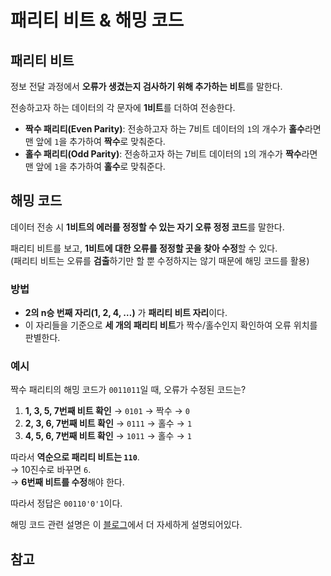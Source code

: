 # 패리티 비트 & 해밍 코드

## 패리티 비트

정보 전달 과정에서 **오류가 생겼는지 검사하기 위해 추가하는 비트**를 말한다.

전송하고자 하는 데이터의 각 문자에 **1비트**를 더하여 전송한다.

- **짝수 패리티(Even Parity)**: 전송하고자 하는 7비트 데이터의 `1`의 개수가 **홀수**라면 맨 앞에 `1`을 추가하여 **짝수**로 맞춰준다.
- **홀수 패리티(Odd Parity)**: 전송하고자 하는 7비트 데이터의 `1`의 개수가 **짝수**라면 맨 앞에 `1`을 추가하여 **홀수**로 맞춰준다.

## 해밍 코드

데이터 전송 시 **1비트의 에러를 정정할 수 있는 자기 오류 정정 코드**를 말한다.

패리티 비트를 보고, **1비트에 대한 오류를 정정할 곳을 찾아 수정**할 수 있다.  
(패리티 비트는 오류를 **검출**하기만 할 뿐 수정하지는 않기 때문에 해밍 코드를 활용)

### 방법

- **2의 n승 번째 자리(1, 2, 4, …)** 가 **패리티 비트 자리**이다.
- 이 자리들을 기준으로 **세 개의 패리티 비트**가 짝수/홀수인지 확인하여 오류 위치를 판별한다.

### 예시

짝수 패리티의 해밍 코드가 `0011011`일 때, 오류가 수정된 코드는?

1. **1, 3, 5, 7번째 비트 확인** → `0101` → 짝수 → `0`
2. **2, 3, 6, 7번째 비트 확인** → `0111` → 홀수 → `1`
3. **4, 5, 6, 7번째 비트 확인** → `1011` → 홀수 → `1`

따라서 **역순으로 패리티 비트는 `110`**.  
→ 10진수로 바꾸면 `6`.  
→ **6번째 비트를 수정**해야 한다.

따라서 정답은 `00110'0'1`이다.

해밍 코드 관련 설명은 이 [블로그](https://yn3-3xh.github.io/posts/%ED%8C%A8%EB%A6%AC%ED%8B%B0-%EB%B9%84%ED%8A%B8%EC%99%80-%ED%95%B4%EB%B0%8D%EC%BD%94%EB%93%9C/)에서 더 자세하게 설명되어있다.

## 참고
